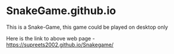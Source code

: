 # SnakeGame.github.io

This is a Snake-Game, this game could be played on desktop only

Here is the link to above web page -  https://supreets2002.github.io/Snakegame/
